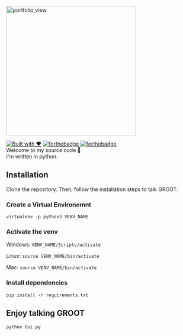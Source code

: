 
<img width="350" alt="portfolio_view" src="https://user-images.githubusercontent.com/26123416/41307339-8701e1e2-6e96-11e8-8bbd-d938c45caf26.png">

[![Built with ❤](https://forthebadge.com/images/badges/built-with-love.svg)](https://omkar.site/)
[![forthebadge](https://forthebadge.com/images/badges/for-you.svg)]()
[![forthebadge](https://forthebadge.com/images/badges/made-with-python.svg)](https://python.org)
<br>
Welcome to my source code 🙈<br>
I'm written in python.<br>


## Installation
Clone the repository. Then, follow the installation steps to talk GROOT.

### Create a Virtual Environemnt
```
virtualenv -p python3 VENV_NAME
```

### Activate the venv
Windows: `VENV_NAME/Scripts/activate`

Linux: `source VENV_NAME/bin/activate`

Mac: `source VENV_NAME/bin/activate`

### Install dependencies

```pip install -r requirements.txt ```

## Enjoy talking GROOT 
```python Gui.py```

